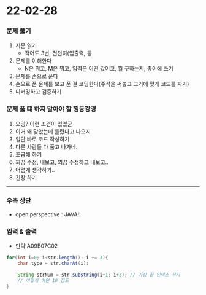 # 22-02-28

### 문제 풀기

1. 지문 읽기
   - 적어도 3번, 천천히(입출력, 등 
2. 문제를 이해한다
   - N은 뭐고, M은 뭐고, 입력은 어떤 값이고, 뭘 구하는지, 종이에 쓰기
3. 문제를 손으로 푼다
4. 손으로 푼 문제를 보고 푼 걸 코딩한다(주석을 써놓고 그거에 맞게 코드를 짜기)
5. 디버깅하고 검증하기

### 문제 풀 떄 하지 말아야 할 행동강령

1. 오잉? 이런 조건이 있었군
2. 이거 왜 맞았는데 틀렸다고 나오지
3. 일단 바로 코드 작성하기
4. 다른 사람들 다 풀고 나가네..
5. 조급해 하기
6. 쬐끔 수정, 내보고, 쬐끔 수정하고 내보고..
7. 어렵게 생각하기..
8. 긴장 하기

---

### 우측 상단

- open perspective : JAVA!!



### 입력 & 출력

- 만약 A09B07C02

~~~ java
for(int i=0; i<str.length(); i += 3){
    char type = str.charAt(i);
    
    String strNum = str.substring(i+1; i+3); // 가장 끝 인덱스 무시
    // 이렇게 하면 10 정도
}
~~~

